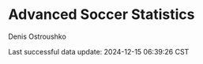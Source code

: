 # Advanced Soccer Statistics
Denis Ostroushko

<!-- gfm -->

Last successful data update: 2024-12-15 06:39:26 CST
